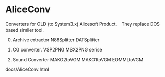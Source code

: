 # AliceConv
Converters for OLD (to System3.x) Alicesoft Product.　They replace DOS based similer tool.

0. Archive extractor
N88Splitter
DATSplitter

1. CG converter.
VSP2PNG
MSX2PNG serise

2. Sound Converter
MAKO2toVGM
MAKO1toVGM
EOMMLtoVGM

docs/AliceConv.html
